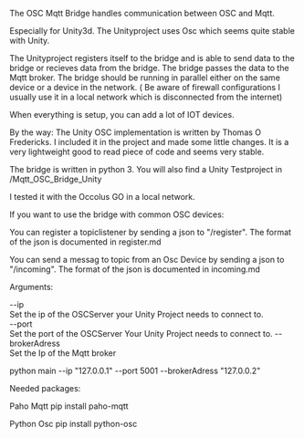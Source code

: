 The OSC Mqtt Bridge handles communication between OSC and Mqtt.

Especially for Unity3d.
The Unityproject uses Osc which seems quite stable with Unity. 
 
The Unityproject registers itself to the bridge and is able to send data to the bridge or recieves data from the bridge.
The bridge passes the data to the Mqtt broker. The bridge should be running in parallel either on the same device or a device in the network. ( Be aware of firewall configurations I usually use it in a local network which is disconnected from the internet)
 
When everything is setup, you can add a lot of IOT devices.

By the way:
The Unity OSC implementation is written by Thomas O Fredericks. 
I included it in the project and made some little changes. 
It is a very lightweight good to read piece of code and seems very stable. 
 
The bridge is written in python 3.
You will also find a Unity Testproject in /Mqtt_OSC_Bridge_Unity
 
I tested it with the Occolus GO in a local network. 


If you want to use the bridge with common OSC devices:

You can register a topiclistener by sending a json to "/register".
The format of the json is documented in register.md

You can send a messag to topic from an Osc Device by sending a json to "/incoming".
The format of the json is documented in incoming.md

 
Arguments:
 
--ip            
Set the ip of the OSCServer your Unity Project needs to connect to.  
--port          
Set the port of the OSCServer Your Unity Project needs to connect to.
--brokerAdress  
Set the Ip of the Mqtt broker 
 
python main --ip "127.0.0.1" --port 5001 --brokerAdress "127.0.0.2"
 
 
Needed packages:
 
Paho Mqtt 
pip install paho-mqtt
 
Python Osc
pip install python-osc


